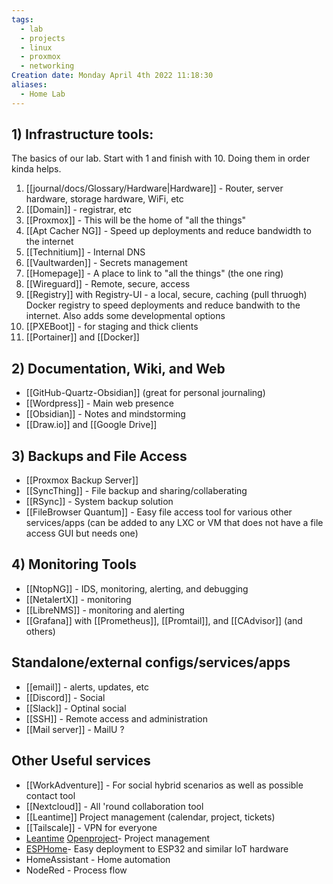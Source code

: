 ```yaml
---
tags:
  - lab
  - projects
  - linux
  - proxmox
  - networking
Creation date: Monday April 4th 2022 11:18:30
aliases:
  - Home Lab
---
```

## 1) Infrastructure tools:
The basics of our lab.  Start with 1 and finish with 10.  Doing them in order kinda helps.
1) [[journal/docs/Glossary/Hardware|Hardware]] - Router, server hardware, storage hardware, WiFi, etc
2) [[Domain]] - registrar, etc
3) [[Proxmox]] - This will be the home of "all the things"
4) [[Apt Cacher NG]] - Speed up deployments and reduce bandwidth to the internet
5) [[Technitium]] - Internal DNS
6) [[Vaultwarden]] - Secrets management
7) [[Homepage]] - A place to link to "all the things" (the one ring)
8) [[Wireguard]] - Remote, secure, access
9) [[Registry]] with Registry-UI - a local, secure, caching (pull thruogh) Docker registry to speed deployments and reduce bandwith to the internet. Also adds some developmental options
10) [[PXEBoot]] - for staging and thick clients
11) [[Portainer]] and [[Docker]]
## 2) Documentation, Wiki, and Web
- [[GitHub-Quartz-Obsidian]] (great for personal journaling)
- [[Wordpress]] - Main web presence
- [[Obsidian]] - Notes and mindstorming
- [[Draw.io]] and [[Google Drive]]
## 3) Backups and File Access
- [[Proxmox Backup Server]]
- [[SyncThing]] - File backup and sharing/collaberating
- [[RSync]] - System backup solution
- [[FileBrowser Quantum]] - Easy file access tool for various other services/apps (can be added to any LXC or VM that does not have a file access GUI but needs one)
## 4) Monitoring Tools
- [[NtopNG]] - IDS, monitoring, alerting, and debugging
- [[NetalertX]] - monitoring
- [[LibreNMS]] - monitoring and alerting
- [[Grafana]] with [[Prometheus]], [[Promtail]], and [[CAdvisor]] (and others)
## Standalone/external configs/services/apps
- [[email]] - alerts, updates, etc
- [[Discord]] - Social
- [[Slack]] - Optinal social
- [[SSH]] - Remote access and administration
- [[Mail server]] - MailU ?
## Other Useful services
- [[WorkAdventure]] - For social hybrid scenarios as well as possible contact tool
- [[Nextcloud]] - All 'round collaboration tool
- [[Leantime]] Project management (calendar, project, tickets)
- [[Tailscale]] - VPN for everyone
- [Leantime](https://leantime.io/) [Openproject](https://www.openproject.org/)- Project management
- [ESPHome](https://esphome.io/index.html)- Easy deployment to ESP32 and similar IoT hardware
- HomeAssistant - Home automation
- NodeRed - Process flow
